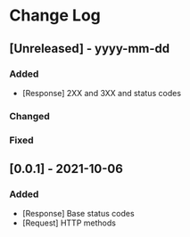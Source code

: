 # Change Log

## [Unreleased] - yyyy-mm-dd

### Added
- [Response] 2XX and 3XX and status codes

### Changed

### Fixed

## [0.0.1] - 2021-10-06

### Added
- [Response] Base status codes
- [Request] HTTP methods
